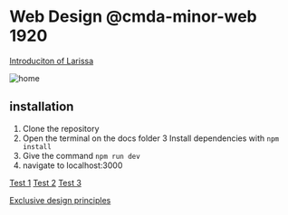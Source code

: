 # Web Design @cmda-minor-web 1920

[Introduciton of Larissa](https://github.com/LarsBreuren/web-design-1920/wiki/Introduction-of-Larissa)

![home](https://user-images.githubusercontent.com/43336468/81075399-9914f380-8eea-11ea-9e2c-0df69659a41a.png)

## installation
  1. Clone the repository
  2. Open the terminal on the docs folder
  3 Install dependencies with `npm install`
  3. Give the command `npm run dev`
  4. navigate to localhost:3000
  
  
[Test 1](https://github.com/LarsBreuren/web-design-1920/wiki/Test-1)
[Test 2](https://github.com/LarsBreuren/web-design-1920/wiki/Test-2)
[Test 3](https://github.com/LarsBreuren/web-design-1920/wiki/Test-3)
  
[Exclusive design principles](  https://github.com/LarsBreuren/web-design-1920/wiki/Exclusive-design-principles)

  






